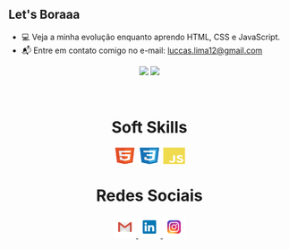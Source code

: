 ## Let's Boraaa

- 💻 Veja a minha evolução enquanto aprendo HTML, CSS e JavaScript.
- 📬 Entre em contato comigo no e-mail: luccas.lima12@gmail.com

<div   align="center">
  <img height="180em" src="https://github-readme-stats.vercel.app/api?username=eulucasvidal&show_icons=true&theme=react&include_all_commits=true&count_private=true"/>
  <img height="180em" src="https://github-readme-stats.vercel.app/api/top-langs/?username=eulucasvidal&layout=compact&langs_count=16&theme=react"/>
</div>
<br>

<div  align="center"> 
  <div style="display: inline_block"><br>
    <h1 align="center">Soft Skills</h1>
    <img align="center" height="30" width="40" alt="html-icon" src="https://raw.githubusercontent.com/devicons/devicon/master/icons/html5/html5-original.svg">
    <img align="center" height="30" width="40" alt="css-icon" src="https://raw.githubusercontent.com/devicons/devicon/master/icons/css3/css3-original.svg">
    <img align="center" height="30" width="40" alt="js-icon"  src="https://raw.githubusercontent.com/devicons/devicon/master/icons/javascript/javascript-plain.svg">
   </div>
    
  
  <h1 align="center">Redes Sociais</h1>
  
  <a href = "mailto: luccas.lima12@gmail.com">
      <img width="40" src="email.svg">
    </a>
    <a href = "https://www.linkedin.com/in/vidal-lucas/">
      <img width="40" src="linkedin.svg">
    </a>
    <a href = "https://www.instagram.com/eu.lucasvidal/">
      <img width="40" src="instagram.svg">
    </a>
</div>
